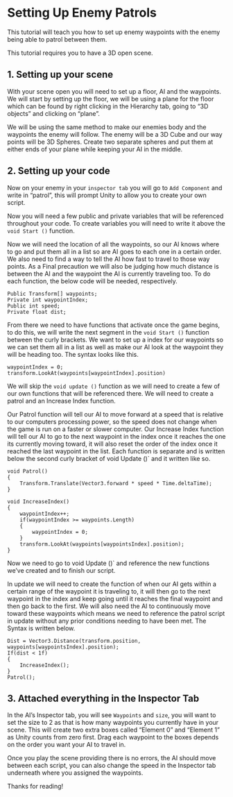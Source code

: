 # Setting Up Enemy Patrols

This tutorial will teach you how to set up enemy waypoints with the enemy being able to patrol between them.

This tutorial requires you to have a 3D open scene.


## 1. Setting up your scene

With your scene open you will need to set up a floor, AI and the waypoints. 
We will start by setting up the floor, we will be using a plane for the floor which can be found by right clicking in the Hierarchy tab, going to “3D objects” and clicking on “plane”.

We will be using the same method to make our enemies body and the waypoints the enemy will follow. The enemy will be a 3D Cube and our way points will be 3D Spheres.
Create two separate spheres and put them at either ends of your plane while keeping your AI in the middle.


## 2. Setting up your code


Now on your enemy in your `inspector tab` you will go to `Add Component` and write in “patrol”, this will prompt Unity to allow you to create your own script.

Now you will need a few public and private variables that will be referenced throughout your code.
To create variables you will need to write it above the `void Start ()` function.

Now we will need the location of all the waypoints, so our AI knows where to go and put them all in a list so are AI goes to each one in a certain order. We also need to find a way to tell the AI how fast to travel to those way points. As a Final precaution we will also be judging how much distance is between the AI and the waypoint the AI is currently traveling too. To do each function, the below code will be needed, respectively.

```
Public Transform[] waypoints;
Private int waypointIndex;
Public int speed;
Private float dist;
```

From there we need to have functions that activate once the game begins, to do this, we will write the next segment in the `void Start ()` function between the curly brackets.
We want to set up a index for our waypoints so we can set them all in a list as well as make our AI look at the waypoint they will be heading too.
The syntax looks like this.
```
waypointIndex = 0;
transform.LookAt(waypoints[waypointIndex].position)
```

We will skip the `void update ()` function as we will need to create a few of our own functions that will be referenced there. We will need to create a patrol and an Increase Index function.

Our Patrol function will tell our AI to move forward at a speed that is relative to our computers processing power, so the speed does not change when the game is run on a faster or slower computer. 
Our Increase Index function will tell our AI to go to the next waypoint in the index once it reaches the one its currently moving toward, it will also reset the order of the index once it reached the last waypoint in the list.
Each function is separate and is written below the second curly bracket of void Update ()` and it written like so.

```
void Patrol()
{
	Transform.Translate(Vector3.forward * speed * Time.deltaTime);
}

void IncreaseIndex()
{
	waypointIndex++;
	if(waypointIndex >= waypoints.Length)
	{
		waypointIndex = 0;
	}
	transform.LookAt(waypoints[waypointsIndex].position);
}
```

Now we need to go to void Update ()` and reference the new functions we’ve created and to finish our script.

In update we will need to create the function of when our AI gets within a certain range of the waypoint it is traveling to, it will then go to the next waypoint in the index and keep going until it reaches the final waypoint and then go back to the first. 
We will also need the AI to continuously move toward these waypoints which means we need to reference the patrol script in update without any prior conditions needing to have been met.
The Syntax is written below.

```
Dist = Vector3.Distance(transform.position, waypoints[waypointsIndex].position);
If(dist < 1f)
{
	IncreaseIndex();
}
Patrol();
```


## 3. Attached everything in the Inspector Tab

In the AI’s Inspector tab, you will see `Waypoints` and `size`, you will want to set the size to 2 as that is how many waypoints you currently have in your scene. This will create two extra boxes called “Element 0” and “Element 1” as Unity counts from zero first. 
Drag each waypoint to the boxes depends on the order you want your AI to travel in.

Once you play the scene providing there is no errors, the AI should move between each script, you can also change the speed in the Inspector tab underneath where you assigned the waypoints.

Thanks for reading!
